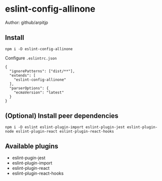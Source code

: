 # eslint-config-allinone
Author: github/arpitjp

## Install
`npm i -D eslint-config-allinone`

Configure `.eslintrc.json`
```
{
  "ignorePatterns": ["dist/**"],
  "extends": [
    "eslint-config-allinone"
  ],
  "parserOptions": {
    "ecmaVersion": "latest"
  }
}
```

## (Optional) Install peer dependencies
`npm i -D eslint eslint-plugin-import eslint-plugin-jest eslint-plugin-node eslint-plugin-react eslint-plugin-react-hooks`

## Available plugins
- eslint-pugin-jest
- eslint-plugin-import
- eslint-plugin-react
- eslint-plugin-react-hooks
